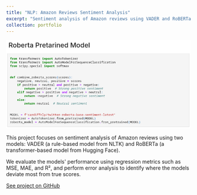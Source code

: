 ```yaml
---
title: "NLP: Amazon Reviews Sentiment Analysis"
excerpt: "Sentiment analysis of Amazon reviews using VADER and RoBERTa models, with evaluation via regression metrics and error analysis.<br/><img src='/images/projects/roberta.png' style='max-width: 100%; height: auto; margin-top: 12px;'>"
collection: portfolio
---
```


<p style="margin-top: 16px;">
  <img src="/images/projects/roberta.png" style="max-width: 500px; height: auto;">
</p>

This project focuses on sentiment analysis of Amazon reviews using two models: VADER (a rule-based model from NLTK) and RoBERTa (a transformer-based model from Hugging Face).  

We evaluate the models' performance using regression metrics such as MSE, MAE, and R², and perform error analysis to identify where the models deviate most from true scores.

[See project on GitHub](https://github.com/danjelito/sentiment-analysis-amazon-fine-food-reviews)